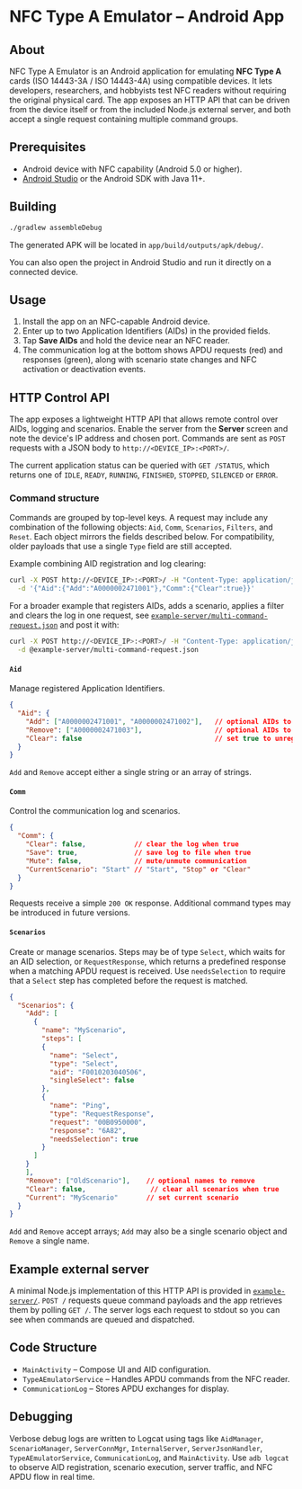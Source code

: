 # NFC Type A Emulator – Android App

## About
NFC Type A Emulator is an Android application for emulating **NFC Type A**
cards (ISO 14443-3A / ISO 14443-4A) using compatible devices. It lets
developers, researchers, and hobbyists test NFC readers without requiring the
original physical card. The app exposes an HTTP API that can be driven from the
device itself or from the included Node.js external server, and both accept a
single request containing multiple command groups.

## Prerequisites

- Android device with NFC capability (Android 5.0 or higher).
- [Android Studio](https://developer.android.com/studio) or the Android SDK with Java 11+.

## Building

```bash
./gradlew assembleDebug
```

The generated APK will be located in `app/build/outputs/apk/debug/`.

You can also open the project in Android Studio and run it directly on a connected device.

## Usage

1. Install the app on an NFC-capable Android device.
2. Enter up to two Application Identifiers (AIDs) in the provided fields.
3. Tap **Save AIDs** and hold the device near an NFC reader.
4. The communication log at the bottom shows APDU requests (red) and responses (green),
   along with scenario state changes and NFC activation or deactivation events.

## HTTP Control API

The app exposes a lightweight HTTP API that allows remote control over AIDs,
logging and scenarios. Enable the server from the **Server** screen and note
the device's IP address and chosen port. Commands are sent as `POST` requests
with a JSON body to `http://<DEVICE_IP>:<PORT>/`.

The current application status can be queried with `GET /STATUS`, which
returns one of `IDLE`, `READY`, `RUNNING`, `FINISHED`, `STOPPED`, `SILENCED`
or `ERROR`.

### Command structure

Commands are grouped by top-level keys. A request may include any combination of
the following objects: `Aid`, `Comm`, `Scenarios`, `Filters`, and `Reset`.
Each object mirrors the fields described below. For compatibility, older
payloads that use a single `Type` field are still accepted.

Example combining AID registration and log clearing:

```bash
curl -X POST http://<DEVICE_IP>:<PORT>/ -H "Content-Type: application/json" \
  -d '{"Aid":{"Add":"A0000002471001"},"Comm":{"Clear":true}}'
```

For a broader example that registers AIDs, adds a scenario, applies a filter and
clears the log in one request, see
[`example-server/multi-command-request.json`](example-server/multi-command-request.json)
and post it with:

```bash
curl -X POST http://<DEVICE_IP>:<PORT>/ -H "Content-Type: application/json" \
  -d @example-server/multi-command-request.json
```

#### `Aid`

Manage registered Application Identifiers.

```json
{
  "Aid": {
    "Add": ["A0000002471001", "A0000002471002"],   // optional AIDs to add
    "Remove": ["A0000002471003"],                  // optional AIDs to remove
    "Clear": false                                 // set true to unregister all AIDs
  }
}
```
`Add` and `Remove` accept either a single string or an array of strings.

#### `Comm`

Control the communication log and scenarios.

```json
{
  "Comm": {
    "Clear": false,            // clear the log when true
    "Save": true,              // save log to file when true
    "Mute": false,             // mute/unmute communication
    "CurrentScenario": "Start" // "Start", "Stop" or "Clear"
  }
}
```

Requests receive a simple `200 OK` response. Additional command types may be
introduced in future versions.

#### `Scenarios`

Create or manage scenarios.
Steps may be of type `Select`, which waits for an AID selection, or
`RequestResponse`, which returns a predefined response when a matching APDU
request is received. Use `needsSelection` to require that a `Select` step has
completed before the request is matched.

```json
{
  "Scenarios": {
    "Add": [
      {
        "name": "MyScenario",
        "steps": [
        {
          "name": "Select",
          "type": "Select",
          "aid": "F0010203040506",
          "singleSelect": false
        },
        {
          "name": "Ping",
          "type": "RequestResponse",
          "request": "00B0950000",
          "response": "6A82",
          "needsSelection": true
        }
      ]
    }
    ],
    "Remove": ["OldScenario"],    // optional names to remove
    "Clear": false,                // clear all scenarios when true
    "Current": "MyScenario"       // set current scenario
  }
}
```
`Add` and `Remove` accept arrays; `Add` may also be a single scenario object and `Remove` a single name.

## Example external server

A minimal Node.js implementation of this HTTP API is provided in
[`example-server/`](example-server/). `POST /` requests queue command payloads
and the app retrieves them by polling `GET /`. The server logs each request to
stdout so you can see when commands are queued and dispatched.

## Code Structure

- `MainActivity` – Compose UI and AID configuration.
- `TypeAEmulatorService` – Handles APDU commands from the NFC reader.
- `CommunicationLog` – Stores APDU exchanges for display.

## Debugging

Verbose debug logs are written to Logcat using tags like `AidManager`, `ScenarioManager`,
`ServerConnMgr`, `InternalServer`, `ServerJsonHandler`, `TypeAEmulatorService`,
`CommunicationLog`, and `MainActivity`. Use `adb logcat` to observe AID
registration, scenario execution, server traffic, and NFC APDU flow in real time.
